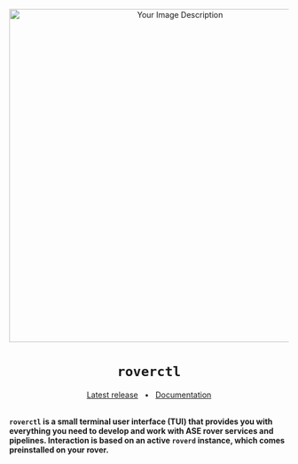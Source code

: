 <p align="center">
  <img src="https://github.com/user-attachments/assets/34a539f0-e8ac-4e8b-b0f9-45c348df25b5" alt="Your Image Description" width="600">
</p>


<h1 align="center"><code>roverctl</code></h1>
<div align="center">
  <a href="https://github.com/VU-ASE/roverctl/releases/latest">Latest release</a>
  <span>&nbsp;&nbsp;•&nbsp;&nbsp;</span>
  <a href="https://ase.vu.nl/docs/category/roverctl">Documentation</a>
  <br />
</div>
<br/>

**`roverctl` is a small terminal user interface (TUI) that provides you with everything you need to develop and work with ASE rover services and pipelines. Interaction is based on an active `roverd` instance, which comes preinstalled on your rover.**
